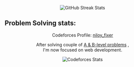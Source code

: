 

<div align="center">
  <img src="https://github-readme-streak-stats.herokuapp.com/?user=khh-Niloy&theme=dark&hide_border=true&background=0D1117&ring=FFE78A&fire=FF4500&fireGradient=black,red&currStreakNum=FFE78A&currStreakLabel=FFE78A&sideNums=FFE78A&sideLabels=FFE78A&dates=FFFFFF" alt="GitHub Streak Stats">
</div>



## Problem Solving stats:

<p align="center">
  Codeforces Profile:
  <a href="https://codeforces.com/profile/niloy_fixer" target="_blank">niloy_fixer</a>
</p>

<p align="center">
  After solving couple of <a href="https://github.com/khh-Niloy/codeforces_solution" target="_blank">A & B-level problems</a>
  , <br/> I'm now focused on web development.
</p>

<p align="center">
  <img src="https://codeforces-readme-stats.vercel.app/api/card?username=niloy_fixer" alt="Codeforces Stats">
</p>

